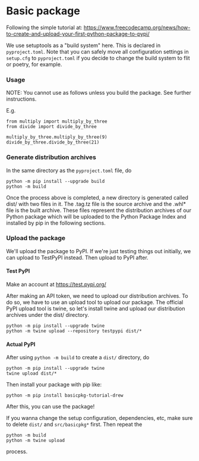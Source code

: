 # Basic package

Following the simple tutorial at:
https://www.freecodecamp.org/news/how-to-create-and-upload-your-first-python-package-to-pypi/

We use setuptools as a "build system" here. This is declared in `pyproject.toml`. 
Note that you can safely move all configuration settings in `setup.cfg` to `pyproject.toml` if you 
decide to change the build system to flit or poetry, for example.

### Usage

NOTE: You cannot use as follows unless you build the package. See further instructions.

E.g.

    from multiply import multiply_by_three
    from divide import divide_by_three

    multiply_by_three.multiply_by_three(9)
    divide_by_three.divide_by_three(21)

### Generate distribution archives

In the same directory as the `pyproject.toml` file, do

    python -m pip install --upgrade build
    python -m build

Once the process above is completed, a new directory is generated called dist/ with two files in it. 
The .tag.tz file is the source archive and the .whl* file is the built archive. These files 
represent the distribution archives of our Python package which will be uploaded to the Python 
Package Index and installed by pip in the following sections.

### Upload the package

We'll upload the package to PyPI.
If we're just testing things out initially, we can upload to TestPyPI instead.
Then upload to PyPI after.

#### Test PyPI

Make an account at https://test.pypi.org/

After making an API token, we need to upload our distribution archives. To do so, we have to use an 
upload tool to upload our package. The official PyPI upload tool is twine, so let's install twine 
and upload our distribution archives under the dist/ directory.

    python -m pip install --upgrade twine
    python -m twine upload --repository testpypi dist/*
    
#### Actual PyPI

After using `python -m build` to create a `dist/` directory, do

    python -m pip install --upgrade twine
    twine upload dist/*
    
Then install your package with pip like:

    python -m pip install basicpkg-tutorial-drew
    
After this, you can use the package!

If you wanna change the setup configuration, dependencies, etc, make sure to delete `dist/` and `src/basicpkg*` 
first. Then repeat the

    python -m build
    python -m twine upload
    
process.
    
